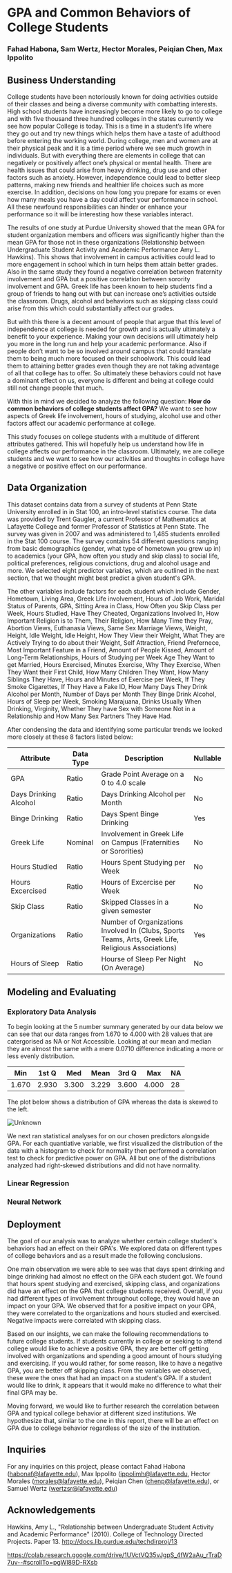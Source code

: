 # GPA and Common Behaviors of College Students

### Fahad Habona, Sam Wertz, Hector Morales, Peiqian Chen, Max Ippolito
## Business Understanding

   College students have been notoriously known for doing activities outside of their classes and being a diverse community with combatting interests.  High school students have increasingly become more likely to go to college and with five thousand three hundred colleges in the states currently we see how popular College is today.  This is a time in a student’s life where they go out and try new things which helps them have a taste of adulthood before entering the working world.  During college, men and women are at their physical peak and it is a time period where we see much growth in individuals.  But with everything there are elements in college that can negatively or positively affect one’s physical or mental health.  There are health issues that could arise from heavy drinking, drug use and other factors such as anxiety.  However, independence could lead to better sleep patterns, making new friends and healthier life choices such as more exercise.  In addition, decisions on how long you prepare for exams or even how many meals you have a day could affect your performance in school.  All these newfound responsibilities can hinder or enhance your performance so it will be interesting how these variables interact.

  The results of one study at Purdue University showed that the mean GPA for student organization members and officers was significantly higher than the mean GPA for those not in these organizations (Relationship between Undergraduate Student Activity and Academic Performance Amy L. Hawkins).  This shows that involvement in campus activities could lead to more engagement in school which in turn helps them attain better grades.  Also in the same study they found a negative correlation between fraternity involvement and GPA but a positive correlation between sorority involvement and GPA.  Greek life has been known to help students find a group of friends to hang out with but can increase one’s activities outside the classroom.  Drugs, alcohol and behaviors such as skipping class could arise from this which could substantially affect our grades.  

  But with this there is a decent amount of people that argue that this level of independence at college is needed for growth and is actually ultimately a benefit to your experience.  Making your own decisions will ultimately help you more in the long run and help your academic performance.  Also if people don’t want to be so involved around campus that could translate them to being much more focused on their schoolwork.  This could lead them to attaining better grades even though they are not taking advantage of all that college has to offer.  So ultimately these behaviors could not have a dominant effect on us, everyone is different and being at college could still not change people that much.  

  With this in mind we decided to analyze the following question: **How do common behaviors of college students affect GPA?** We want to see how aspects of Greek life involvement, hours of studying, alcohol use and other factors affect our academic performance at college.

  This study focuses on college students with a multitude of different attributes gathered.  This will hopefully help us understand how life in college affects our performance in the classroom.  Ultimately, we are college students and we want to see how our activities and thoughts in college have a negative or positive effect on our performance.  

  
## Data Organization

This dataset contains data from a survey of students at Penn State University enrolled in in Stat 100, an intro-level statistics course. The data was provided by Trent Gaugler, a current Professor of Mathematics at Lafayette College and former Professor of Statistics at Penn State. The survey was given in 2007 and was administered to 1,485 students enrolled in the Stat 100 course. The survey contains 54 different questions ranging from basic demographics (gender, what type of hometown you grew up in) to academics (your GPA, how often you study and skip class) to social life, political preferences, religious convictions, drug and alcohol usage and more. We selected eight predictor variables, which are outlined in the next section, that we thought might best predict a given student's GPA.

The other variables include factors for each student which include Gender, Hometown, Living Area, Greek Life involvement, Hours of Job Work, Maridal Status of Parents, GPA, Sitting Area in Class, How Often you Skip Class per Week, Hours Studied, Have They Cheated, Organizations Involved In, How Important Religion is to Them, Their Religion, How Many Time they Pray, Abortion Views, Euthanasia Views, Same Sex Marriage Views, Weight, Height, Idle Weight, Idle Height, How They View their Weight, What They are Actively Trying to do about their Weight, Self Attraction, Friend Prefernece, Most Important Feature in a Friend, Amount of People Kissed, Amount of Long-Term Relationships, Hours of Studying per Week Age They Want to get Married, Hours Exercised, Minutes Exercise, Why They Exercise, When They Want their First Child, How Many Children They Want, How Many Siblings They Have, Hours and Minutes of Exercise per Week, If They Smoke Cigarettes, If They Have a Fake ID, How Many Days They Drink Alcohol per Month, Number of Days per Month They Binge Drink Alcohol, Hours of Sleep per Week, Smoking Marajuana, Drinks Usually When Drinking, Virginity, Whether They have Sex with Someone Not in a Relationship and How Many Sex Partners They Have Had.

After condensing the data and identifying some particular trends we looked more closely at these 8 factors listed below:

| Attribute   | Data Type   | Description   | Nullable   |
|-------------|-------------|---------------|------------|
|GPA          |Ratio     |Grade Point Average on a 0 to 4.0 scale| No |
|Days Drinking Alcohol|Ratio|Days Drinking Alcohol per Month| No |
|Binge Drinking|Ratio|Days Spent Binge Drinking|Yes|
|Greek Life|Nominal|Involvement in Greek Life on Campus (Fraternities or Sororities)| No|
|Hours Studied|Ratio|Hours Spent Studying per Week|No|
|Hours Excercised|Ratio|Hours of Excercise per Week|No|
|Skip Class|Ratio|Skipped Classes in a given semester|No|
|Organizations|Ratio|Number of Organizations Involved In (Clubs, Sports Teams, Arts, Greek Life, Religious Associations)|Yes|
|Hours of Sleep|Ratio|Hourse of Sleep Per Night (On Average)|No|

## Modeling and Evaluating

### Exploratory Data Analysis

To begin looking at the 5 number summary generated by our data below we can see that our data ranges from 1.670 to 4.000 with 28 values that are catergorised as NA or Not Accessible. Looking at our mean and median they are almost the same with a mere 0.0710 difference indicating a more or less evenly distribution.
   
   |  Min   |  1st Q |  Med   |  Mean  |  3rd Q |  Max   |  NA |  
   |--------|--------|--------|--------|--------|--------|-----|
   |1.670   |2.930   |3.300   |3.229   |3.600   |4.000   |28   |
   
   The plot below shows a distribution of GPA whereas the data is skewed to the left.
  
  ![Unknown](https://user-images.githubusercontent.com/72221286/168399761-72d5128d-7853-4b2a-add8-d13f34667395.png)

We next ran statistical analyses for on our chosen predictors alongside GPA. For each quantiative variable, we first visualized the distribution of the data with a histogram to check for normality then performed a correlation test to check for predictive power on GPA. All but one of the distributions analyzed had right-skewed distributions and did not have normality.

### Linear Regression

### Neural Network


## Deployment
The goal of our analysis was to analyze whether certain college student's behaviors had an effect on their GPA's. We explored data on different types of college behaviors and as a result made the following conclusions.

One main observation we were able to see was that days spent drinking and binge drinking had almost no effect on the GPA each student got. We found that hours spent studying and exercised, skipping class, and organizations did have an effect on the GPA that college students received. Overall, if you had different types of involvement throughout college, they would have an impact on your GPA. We observed that for a positive impact on your GPA, they were correlated to the organizations and hours studied and exercised. Negative impacts were correlated with skipping class.

Based on our insights, we can make the following recommendations to future college students. If students currently in college or seeking to attend college would like to achieve a positive GPA, they are better off getting involved with organizations and spending a good amount of hours studying and exercising. If you would rather, for some reason, like to have a negative GPA, you are better off skipping class. From the variables we observed, these were the ones that had an impact on a student's GPA. If a student would like to drink, it appears that it would make no difference to what their final GPA may be.

Moving forward, we would like to further research the correlation between GPA and typical college behavior at different sized institutions. We hypothesize that, similar to the one in this report, there will be an effect on GPA due to college behavior regardless of the size of the institution.

## Inquiries
For any inquiries on this project, please contact Fahad Habona (habonaf@lafayette.edu), Max Ippolito (ippolimh@lafayette.edu, Hector Morales (morales@lafayette.edu), Peiqian Chen (chenp@lafayette.edu), or Samuel Wertz (wertzsr@lafayette.edu)

## Acknowledgements

Hawkins, Amy L., "Relationship between Undergraduate Student Activity and Academic Performance" (2010). College of Technology
           Directed Projects. Paper 13. http://docs.lib.purdue.edu/techdirproj/13


https://colab.research.google.com/drive/1UVctVQ35vJgpS_4fW2aAu_rTraD7uv--#scrollTo=pgWl89D-RXsb

